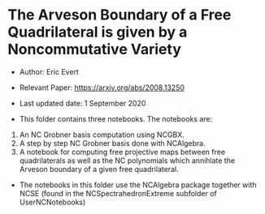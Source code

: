 # The Arveson Boundary of a Free Quadrilateral is given by a Noncommutative Variety

* Author: Eric Evert
* Relevant Paper: https://arxiv.org/abs/2008.13250
* Last updated date: 1 September 2020

* This folder contains three notebooks. The notebooks are: 
1. An NC Grobner basis computation using NCGBX.
2. A step by step NC Grobner basis done with NCAlgebra.
3. A notebook for computing free projective maps between free quadrilaterals as well as the NC polynomials which annihlate the Arveson boundary of a given free quadrilateral.

* The notebooks in this folder use the NCAlgebra package together with NCSE (found in the NCSpectrahedronExtreme subfolder of UserNCNotebooks)
